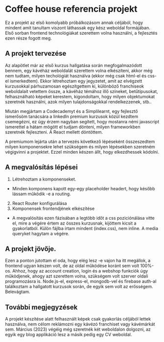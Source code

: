 # Coffee house referencia projekt

Ez a projekt az első komolyabb próbálkozásom annak céljából, hogy mindent amit tanultam viszont láthassak egy kész weboldal formájában. Első sorban frontend technológiákat szerettem volna használni, a fejlesztés ezen része fogott meg.

## A projekt tervezése

Az alapötlet már az első kurzus hallgatása során megfogalmazódott bennem, egy kávéház weboldalát szerettem volna elkészíteni, akkor még nem tudtam, milyen techológiát használva (ekkor még csak html-el és css-el ismerkedtem). Ekkor létrehoztam egy jegyzetet, amit az elvégzett kurzusokkal párhuzamosan egészítgettem ki, különböző franchiseok weboldalait vetettem össze, a kávéház témához illő színeket, betűtípusokat, felhasználható képeket kerestem, kigondoltam, hogy milyen objektumokat szeretnék használni, azok milyen tulajdonságokkal rendelkezzenek, stb..

Miután megjártam a Codecademyt és a Simplilearnt, egy fejlesztő ismerősöm tanácsára a linkedIn premium kurzusok közül kezdtem csemegézni, ez úgy érzem nagyban segített, hogy mostanra némi javascript ismerettel a hátam mögött el tudjam dönteni, milyen frameworkben szeretnék fejleszteni. A React mellett döntöttem.

A premiumom lejárta után a tervezés következő lépéseként összeszedtem milyen komponensekre lehet szükségem és milyen lépésekben szeretném végigvinni a projektet.
Ezzel minden készen állt, hogy elkezdhessek kódolni.

## A megvalósítás lépései

1. Létrehoztam a komponenseket.

- Minden komponens kapott egy-egy placeholder headert, hogy később lássam működik -e a routing.

2. React Router konfigurálása
3. Komponensek frontendjének elkészítése

- A megvalósítás ezen fázisában a legtöbb időt a css poziciónálása vitte el, mire a végére értem az összes kurzusnak, kijöttem kicsit a gyakorlatból. Külön fájlba írtam mindent (index.css), nem inline. A media queryket hagytam a végére.

## A projekt jövője.

Ezen a ponton jutottam el oda, hogy elég lesz -e vajon ha itt megállok, a frontend ugyan készen volt, de az oldal működése koránt sem volt 100%-os. Ahhoz, hogy az account creation, login és a webshop funkciók úgy működjenek, ahogy azt szerettem volna, szükségem volt szerver oldali programozásra is. Node.js-el, express-el, mongodb-vel és firebase auth-al találkoztam a hallgatott kurzusok során, de egyik sem volt az erősségem. Belevágtam. 

## További megjegyzések

A projekt készítése alatt felhasznált képek csak gyakorlás céljából lettek használva, nem célom reklámozni egy kávézó franchiset vagy kávémárkát sem.
Március (2023) végéig még szeretnék két weboldalon dolgozni, az egyik egy blog applikáció lesz a másik pedig egy CV weboldal. 

